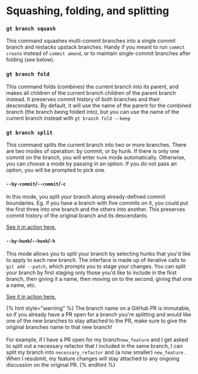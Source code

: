 # Squashing, folding, and splitting

### `gt branch squash`

This command squashes multi-commit branches into a single commit branch and restacks upstack branches. Handy if you meant to run `commit create` instead of `commit amend`, or to maintain single-commit branches after folding (see below).

### `gt branch fold`

This command folds (combines) the current branch into its parent, and makes all children of the current branch children of the parent branch instead. It preserves commit history of both branches and their descendants. By default, it will use the name of the parent for the combined branch (the branch being folded into), but you can use the name of the current branch instead with `gt branch fold --keep`

### `gt branch split`

This command splits the current branch into two or more branches. There are two modes of operation: by commit, or by hunk. If there is only one commit on the branch, you will enter `hunk` mode automatically. Otherwise, you can choose a mode by passing in an option. If you do not pass an option, you will be prompted to pick one.

#### `--by-commit`/`--commit`/`-c`

In this mode, you split your branch along already-defined commit boundaries. Eg. if you have a branch with five commits on it, you could put the first three into one branch and the others into another. This preserves commit history of the original branch and its descendants.

[See it in action here.](https://twitter.com/withgraphite/status/1550188212320182273?s=20\&t=vZS81HE4MOOe5FF8SKGuXw)

#### `--by-hunk`/`--hunk`/`-h`

This mode allows you to split your branch by selecting hunks that you'd like to apply to each new branch. The interface is made up of iterative calls to `git add --patch`, which prompts you to stage your changes. You can split your branch by first staging only those you'd like to include in the first branch, then giving it a name, then moving on to the second, giving that one a name, etc.&#x20;

[See it in action here.](https://twitter.com/withgraphite/status/1550188385008029696?s=20\&t=cVtCTfTQH73eyyhsTbG08Q)

{% hint style="warning" %}
The branch name on a GitHub PR is immutable, so if you already have a PR open for a branch you're splitting and would like one of the new branches to stay attached to the PR, make sure to give the original branches name to that new branch!\
\
For example, if I have a PR open for my branch`new_feature` and I get asked to split out a necessary refactor that I included in the same branch, I can split my branch into `necessary_refactor` and (a now smaller) `new_feature` . When I resubmit, my feature changes will stay attached to any ongoing discussion on the original PR.
{% endhint %}
